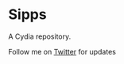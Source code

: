 # Sipps
A Cydia repository. 

Follow me on <a href="https://www.twitter.com/sipps_s">Twitter</a> for updates